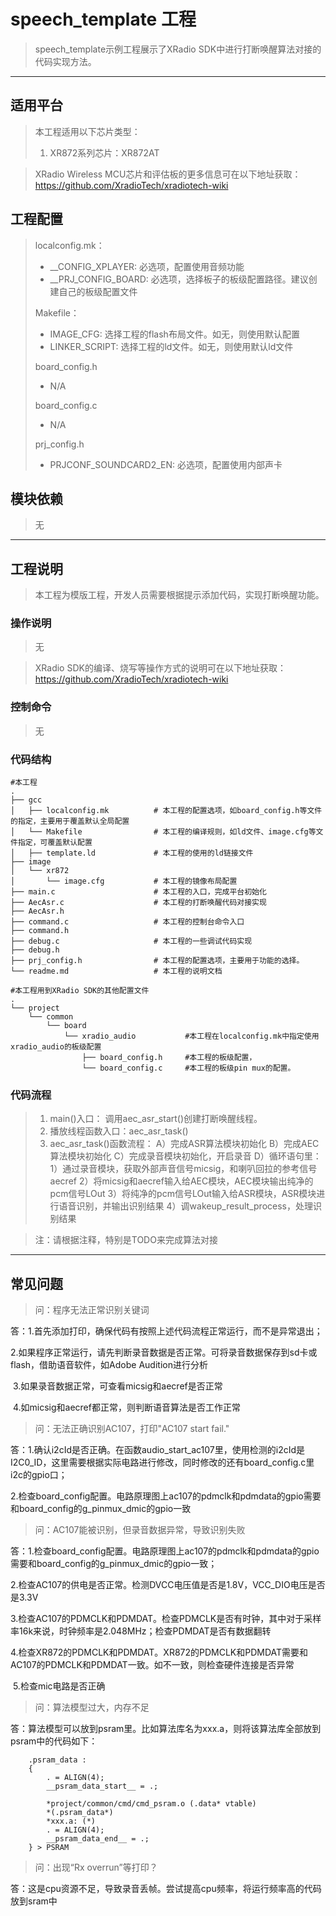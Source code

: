 # speech_template 工程

> speech_template示例工程展示了XRadio SDK中进行打断唤醒算法对接的代码实现方法。
>

---

## 适用平台

> 本工程适用以下芯片类型：
>
> 1. XR872系列芯片：XR872AT

> XRadio Wireless MCU芯片和评估板的更多信息可在以下地址获取：
> https://github.com/XradioTech/xradiotech-wiki

## 工程配置

> localconfig.mk：
> * __CONFIG_XPLAYER: 必选项，配置使用音频功能
> * __PRJ_CONFIG_BOARD: 必选项，选择板子的板级配置路径。建议创建自己的板级配置文件
>
> Makefile：
> * IMAGE_CFG: 选择工程的flash布局文件。如无，则使用默认配置
> * LINKER_SCRIPT: 选择工程的ld文件。如无，则使用默认ld文件
>
> board_config.h
> * N/A
>
> board_config.c
> * N/A
>
> prj_config.h
>
> * PRJCONF_SOUNDCARD2_EN: 必选项，配置使用内部声卡

## 模块依赖

> 无

---

## 工程说明

> 本工程为模版工程，开发人员需要根据提示添加代码，实现打断唤醒功能。

### 操作说明

> 无

> XRadio SDK的编译、烧写等操作方式的说明可在以下地址获取：
> https://github.com/XradioTech/xradiotech-wiki

### 控制命令

> 无

### 代码结构
```
#本工程
.
├── gcc
│   ├── localconfig.mk          # 本工程的配置选项，如board_config.h等文件的指定，主要用于覆盖默认全局配置
│   └── Makefile                # 本工程的编译规则，如ld文件、image.cfg等文件指定，可覆盖默认配置
│   ├── template.ld             # 本工程的使用的ld链接文件
├── image
│   └── xr872
│       └── image.cfg           # 本工程的镜像布局配置
├── main.c                      # 本工程的入口，完成平台初始化
├── AecAsr.c                    # 本工程的打断唤醒代码对接实现
├── AecAsr.h
├── command.c                   # 本工程的控制台命令入口
├── command.h
├── debug.c                     # 本工程的一些调试代码实现
├── debug.h
├── prj_config.h                # 本工程的配置选项，主要用于功能的选择。
└── readme.md                   # 本工程的说明文档

#本工程用到XRadio SDK的其他配置文件
.
└── project
    └── common
        └── board
            └── xradio_audio           #本工程在localconfig.mk中指定使用xradio_audio的板级配置
                ├── board_config.h     #本工程的板级配置，
                └── board_config.c     #本工程的板级pin mux的配置。
```
### 代码流程

> 1. main()入口： 调用aec_asr_start()创建打断唤醒线程。
> 2. 播放线程函数入口：aec_asr_task()
> 3. aec_asr_task()函数流程：
>   A）完成ASR算法模块初始化
>   B）完成AEC算法模块初始化
>   C）完成录音模块初始化，开启录音
>   D）循环语句里：
>           1）通过录音模块，获取外部声音信号micsig，和喇叭回拉的参考信号aecref
>           2）将micsig和aecref输入给AEC模块，AEC模块输出纯净的pcm信号LOut
>           3）将纯净的pcm信号LOut输入给ASR模块，ASR模块进行语音识别，并输出识别结果
>           4）调wakeup_result_process，处理识别结果
> 

> 注：请根据注释，特别是TODO来完成算法对接

---


## 常见问题

> 问：程序无法正常识别关键词

答：1.首先添加打印，确保代码有按照上述代码流程正常运行，而不是异常退出；

​		2.如果程序正常运行，请先判断录音数据是否正常。可将录音数据保存到sd卡或flash，借助语音软件，如Adobe Audition进行分析

​		3.如果录音数据正常，可查看micsig和aecref是否正常

​		4.如micsig和aecref都正常，则判断语音算法是否工作正常

> 问：无法正确识别AC107，打印"AC107 start fail."

答：1.确认i2cId是否正确。在函数audio_start_ac107里，使用检测的i2cId是I2C0_ID，这里需要根据实际电路进行修改，同时修改的还有board_config.c里i2c的gpio口；

​		2.检查board_config配置。电路原理图上ac107的pdmclk和pdmdata的gpio需要和board_config的g_pinmux_dmic的gpio一致


> 问：AC107能被识别，但录音数据异常，导致识别失败

答：1.检查board_config配置。电路原理图上ac107的pdmclk和pdmdata的gpio需要和board_config的g_pinmux_dmic的gpio一致；

​		2.检查AC107的供电是否正常。检测DVCC电压值是否是1.8V，VCC_DIO电压是否是3.3V

​		3.检查AC107的PDMCLK和PDMDAT。检查PDMCLK是否有时钟，其中对于采样率16k来说，时钟频率是2.048MHz；检查PDMDAT是否有数据翻转

​		4.检查XR872的PDMCLK和PDMDAT。XR872的PDMCLK和PDMDAT需要和AC107的PDMCLK和PDMDAT一致。如不一致，则检查硬件连接是否异常

​		5.检查mic电路是否正确

> 问：算法模型过大，内存不足

答：算法模型可以放到psram里。比如算法库名为xxx.a，则将该算法库全部放到psram中的代码如下：

```
    .psram_data :
    {
        . = ALIGN(4);
        __psram_data_start__ = .;

        *project/common/cmd/cmd_psram.o (.data* vtable)
        *(.psram_data*)
        *xxx.a: (*)
        . = ALIGN(4);
        __psram_data_end__ = .;
    } > PSRAM
```

> 问：出现“Rx overrun”等打印？

答：这是cpu资源不足，导致录音丢帧。尝试提高cpu频率，将运行频率高的代码放到sram中
